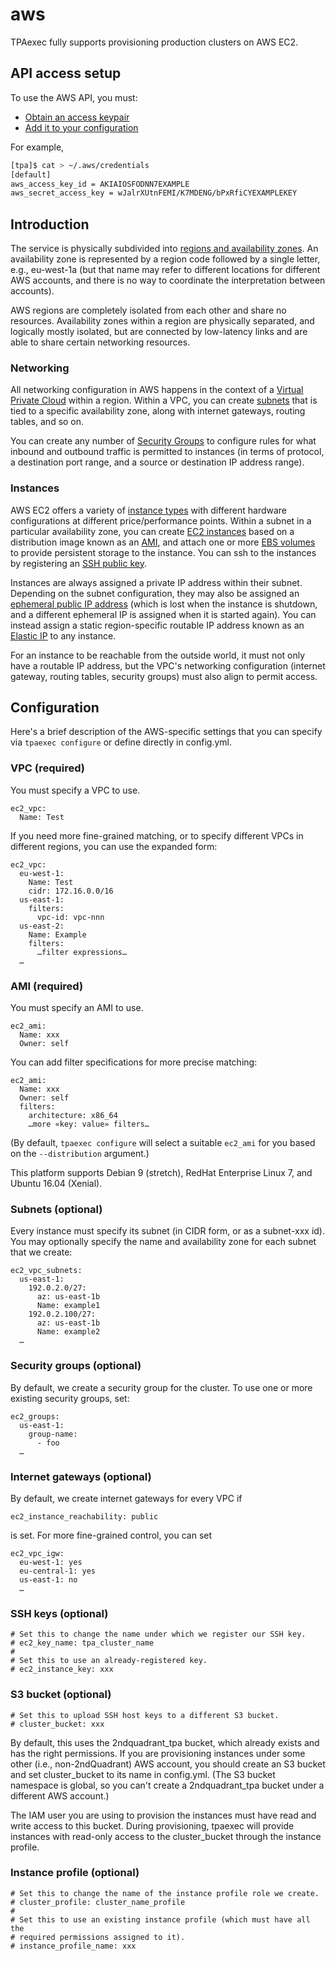 aws
===

TPAexec fully supports provisioning production clusters on AWS EC2.

## API access setup

To use the AWS API, you must:

* [Obtain an access keypair](https://docs.aws.amazon.com/IAM/latest/UserGuide/id_credentials_access-keys.html)
* [Add it to your configuration](https://boto.readthedocs.org/en/latest/boto_config_tut.html)

For example,

```bash
[tpa]$ cat > ~/.aws/credentials
[default]
aws_access_key_id = AKIAIOSFODNN7EXAMPLE
aws_secret_access_key = wJalrXUtnFEMI/K7MDENG/bPxRfiCYEXAMPLEKEY
```

## Introduction

The service is physically subdivided into
[regions and availability zones](https://docs.aws.amazon.com/AWSEC2/latest/UserGuide/using-regions-availability-zones.html).
An availability zone is represented by a region code followed by a
single letter, e.g., eu-west-1a (but that name may refer to different
locations for different AWS accounts, and there is no way to coordinate
the interpretation between accounts).

AWS regions are completely isolated from each other and share no
resources. Availability zones within a region are physically separated,
and logically mostly isolated, but are connected by low-latency links
and are able to share certain networking resources.

### Networking

All networking configuration in AWS happens in the context of a
[Virtual Private Cloud](https://docs.aws.amazon.com/AWSEC2/latest/UserGuide/using-vpc.html)
within a region. Within a VPC, you can create
[subnets](https://docs.aws.amazon.com/AmazonVPC/latest/UserGuide/VPC_Subnets.html)
that is tied to a specific availability zone, along with internet
gateways, routing tables, and so on. 

You can create any number of
[Security Groups](https://docs.aws.amazon.com/AWSEC2/latest/UserGuide/using-network-security.html#vpc-security-groups)
to configure rules for what inbound and outbound traffic is permitted to
instances (in terms of protocol, a destination port range, and a source
or destination IP address range).

### Instances

AWS EC2 offers a variety of
[instance types](https://docs.aws.amazon.com/AWSEC2/latest/UserGuide/instance-types.html)
with different hardware configurations at different
price/performance points. Within a subnet in a particular availability
zone, you can create
[EC2 instances](https://docs.aws.amazon.com/AWSEC2/latest/UserGuide/Instances.html)
based on a distribution image known as an
[AMI](https://docs.aws.amazon.com/AWSEC2/latest/UserGuide/AMIs.html),
and attach one or more
[EBS volumes](https://docs.aws.amazon.com/AWSEC2/latest/UserGuide/AmazonEBS.html)
to provide persistent storage to the instance. You can ssh to the
instances by registering an
[SSH public key](https://docs.aws.amazon.com/AWSEC2/latest/UserGuide/ec2-key-pairs.html).

Instances are always assigned a private IP address within their subnet.
Depending on the subnet configuration, they may also be assigned an
[ephemeral public IP address](https://docs.aws.amazon.com/AWSEC2/latest/UserGuide/using-instance-addressing.html#concepts-public-addresses)
(which is lost when the instance is shutdown, and a different ephemeral
IP is assigned when it is started again). You can instead assign a
static region-specific routable IP address known as an
[Elastic IP](https://docs.aws.amazon.com/AWSEC2/latest/UserGuide/elastic-ip-addresses-eip.html)
to any instance.

For an instance to be reachable from the outside world, it must not only
have a routable IP address, but the VPC's networking configuration
(internet gateway, routing tables, security groups) must also align to
permit access.

## Configuration

Here's a brief description of the AWS-specific settings that you can
specify via ``tpaexec configure`` or define directly in config.yml.

### VPC (required)

You must specify a VPC to use.

    ec2_vpc:
      Name: Test

If you need more fine-grained matching, or to specify different VPCs in
different regions, you can use the expanded form:

    ec2_vpc:
      eu-west-1:
        Name: Test
        cidr: 172.16.0.0/16
      us-east-1:
        filters:
          vpc-id: vpc-nnn
      us-east-2:
        Name: Example
        filters:
          …filter expressions…
      …

### AMI (required)

You must specify an AMI to use.

    ec2_ami:
      Name: xxx
      Owner: self

You can add filter specifications for more precise matching:

    ec2_ami:
      Name: xxx
      Owner: self
      filters:
        architecture: x86_64
        …more «key: value» filters…

(By default, ``tpaexec configure`` will select a suitable ``ec2_ami``
for you based on the ``--distribution`` argument.)

This platform supports Debian 9 (stretch), RedHat Enterprise Linux 7,
and Ubuntu 16.04 (Xenial).

### Subnets (optional)

Every instance must specify its subnet (in CIDR form, or as a subnet-xxx
id). You may optionally specify the name and availability zone for each
subnet that we create:

    ec2_vpc_subnets:
      us-east-1:
        192.0.2.0/27:
          az: us-east-1b
          Name: example1
        192.0.2.100/27:
          az: us-east-1b
          Name: example2
      …

### Security groups (optional)

By default, we create a security group for the cluster. To use one or
more existing security groups, set:

    ec2_groups:
      us-east-1:
        group-name:
          - foo
      …

### Internet gateways (optional)

By default, we create internet gateways for every VPC if

    ec2_instance_reachability: public

is set. For more fine-grained control, you can set

    ec2_vpc_igw:
      eu-west-1: yes
      eu-central-1: yes
      us-east-1: no
      …

### SSH keys (optional)

```
# Set this to change the name under which we register our SSH key.
# ec2_key_name: tpa_cluster_name
#
# Set this to use an already-registered key.
# ec2_instance_key: xxx
```

### S3 bucket (optional)

```
# Set this to upload SSH host keys to a different S3 bucket.
# cluster_bucket: xxx
```

By default, this uses the 2ndquadrant_tpa bucket, which already exists
and has the right permissions. If you are provisioning instances under
some other (i.e., non-2ndQuadrant) AWS account, you should create an S3
bucket and set cluster_bucket to its name in config.yml. (The S3 bucket
namespace is global, so you can't create a 2ndquadrant_tpa bucket under
a different AWS account.)

The IAM user you are using to provision the instances must have read and
write access to this bucket. During provisioning, tpaexec will provide
instances with read-only access to the cluster_bucket through the
instance profile.

### Instance profile (optional)

```
# Set this to change the name of the instance profile role we create.
# cluster_profile: cluster_name_profile
#
# Set this to use an existing instance profile (which must have all the
# required permissions assigned to it).
# instance_profile_name: xxx
```
